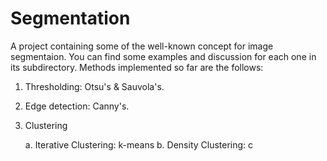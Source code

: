 # Segmentation
A project containing some of the well-known concept for image segmentaion. You can find some examples and discussion for each one in its subdirectory. Methods implemented so far are the follows:

1. Thresholding: Otsu's & Sauvola's.
2. Edge detection: Canny's.
3. Clustering

    a. Iterative Clustering: k-means
        b. Density Clustering:
    c